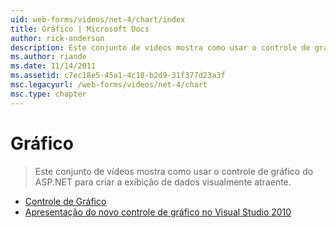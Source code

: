 ```yaml
---
uid: web-forms/videos/net-4/chart/index
title: Gráfico | Microsoft Docs
author: rick-anderson
description: Este conjunto de vídeos mostra como usar o controle de gráfico do ASP.NET para criar a exibição de dados visualmente atraente.
ms.author: riande
ms.date: 11/14/2011
ms.assetid: c7ec18e5-45a1-4c18-b2d9-31f377d23a3f
msc.legacyurl: /web-forms/videos/net-4/chart
msc.type: chapter
---
```

<a name="chart"></a>Gráfico
====================
> Este conjunto de vídeos mostra como usar o controle de gráfico do ASP.NET para criar a exibição de dados visualmente atraente.


- [Controle de Gráfico](aspnet-4-quick-hit-chart-control.md)
- [Apresentação do novo controle de gráfico no Visual Studio 2010](aspnet-4-how-do-i-introducing-the-new-chart-control-in-visual-studio-2010.md)
